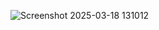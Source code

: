![Screenshot 2025-03-18 131012](https://github.com/user-attachments/assets/d93b91f7-bcce-44df-b301-927a1eb2de90)
